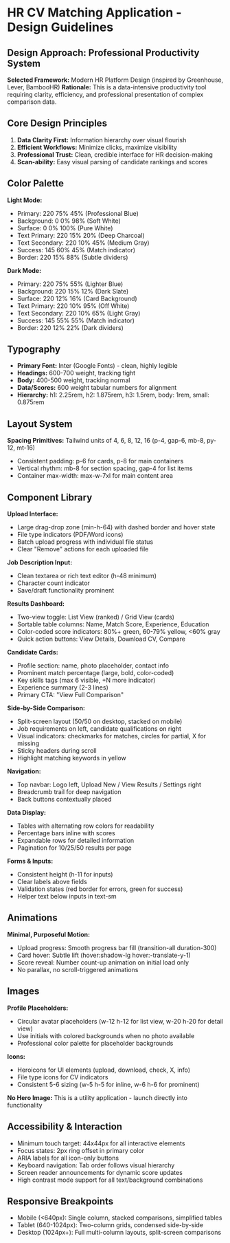 # HR CV Matching Application - Design Guidelines

## Design Approach: Professional Productivity System
**Selected Framework:** Modern HR Platform Design (inspired by Greenhouse, Lever, BambooHR)
**Rationale:** This is a data-intensive productivity tool requiring clarity, efficiency, and professional presentation of complex comparison data.

## Core Design Principles
1. **Data Clarity First:** Information hierarchy over visual flourish
2. **Efficient Workflows:** Minimize clicks, maximize visibility
3. **Professional Trust:** Clean, credible interface for HR decision-making
4. **Scan-ability:** Easy visual parsing of candidate rankings and scores

## Color Palette

**Light Mode:**
- Primary: 220 75% 45% (Professional Blue)
- Background: 0 0% 98% (Soft White)
- Surface: 0 0% 100% (Pure White)
- Text Primary: 220 15% 20% (Deep Charcoal)
- Text Secondary: 220 10% 45% (Medium Gray)
- Success: 145 60% 45% (Match indicator)
- Border: 220 15% 88% (Subtle dividers)

**Dark Mode:**
- Primary: 220 75% 55% (Lighter Blue)
- Background: 220 15% 12% (Dark Slate)
- Surface: 220 12% 16% (Card Background)
- Text Primary: 220 10% 95% (Off White)
- Text Secondary: 220 10% 65% (Light Gray)
- Success: 145 55% 55% (Match indicator)
- Border: 220 12% 22% (Dark dividers)

## Typography
- **Primary Font:** Inter (Google Fonts) - clean, highly legible
- **Headings:** 600-700 weight, tracking tight
- **Body:** 400-500 weight, tracking normal
- **Data/Scores:** 600 weight tabular numbers for alignment
- **Hierarchy:** h1: 2.25rem, h2: 1.875rem, h3: 1.5rem, body: 1rem, small: 0.875rem

## Layout System
**Spacing Primitives:** Tailwind units of 4, 6, 8, 12, 16 (p-4, gap-6, mb-8, py-12, mt-16)
- Consistent padding: p-6 for cards, p-8 for main containers
- Vertical rhythm: mb-8 for section spacing, gap-4 for list items
- Container max-width: max-w-7xl for main content area

## Component Library

**Upload Interface:**
- Large drag-drop zone (min-h-64) with dashed border and hover state
- File type indicators (PDF/Word icons)
- Batch upload progress with individual file status
- Clear "Remove" actions for each uploaded file

**Job Description Input:**
- Clean textarea or rich text editor (h-48 minimum)
- Character count indicator
- Save/draft functionality prominent

**Results Dashboard:**
- Two-view toggle: List View (ranked) / Grid View (cards)
- Sortable table columns: Name, Match Score, Experience, Education
- Color-coded score indicators: 80%+ green, 60-79% yellow, <60% gray
- Quick action buttons: View Details, Download CV, Compare

**Candidate Cards:**
- Profile section: name, photo placeholder, contact info
- Prominent match percentage (large, bold, color-coded)
- Key skills tags (max 6 visible, +N more indicator)
- Experience summary (2-3 lines)
- Primary CTA: "View Full Comparison"

**Side-by-Side Comparison:**
- Split-screen layout (50/50 on desktop, stacked on mobile)
- Job requirements on left, candidate qualifications on right
- Visual indicators: checkmarks for matches, circles for partial, X for missing
- Sticky headers during scroll
- Highlight matching keywords in yellow

**Navigation:**
- Top navbar: Logo left, Upload New / View Results / Settings right
- Breadcrumb trail for deep navigation
- Back buttons contextually placed

**Data Display:**
- Tables with alternating row colors for readability
- Percentage bars inline with scores
- Expandable rows for detailed information
- Pagination for 10/25/50 results per page

**Forms & Inputs:**
- Consistent height (h-11 for inputs)
- Clear labels above fields
- Validation states (red border for errors, green for success)
- Helper text below inputs in text-sm

## Animations
**Minimal, Purposeful Motion:**
- Upload progress: Smooth progress bar fill (transition-all duration-300)
- Card hover: Subtle lift (hover:shadow-lg hover:-translate-y-1)
- Score reveal: Number count-up animation on initial load only
- No parallax, no scroll-triggered animations

## Images
**Profile Placeholders:**
- Circular avatar placeholders (w-12 h-12 for list view, w-20 h-20 for detail view)
- Use initials with colored backgrounds when no photo available
- Professional color palette for placeholder backgrounds

**Icons:**
- Heroicons for UI elements (upload, download, check, X, info)
- File type icons for CV indicators
- Consistent 5-6 sizing (w-5 h-5 for inline, w-6 h-6 for prominent)

**No Hero Image:** This is a utility application - launch directly into functionality

## Accessibility & Interaction
- Minimum touch target: 44x44px for all interactive elements
- Focus states: 2px ring offset in primary color
- ARIA labels for all icon-only buttons
- Keyboard navigation: Tab order follows visual hierarchy
- Screen reader announcements for dynamic score updates
- High contrast mode support for all text/background combinations

## Responsive Breakpoints
- Mobile (<640px): Single column, stacked comparisons, simplified tables
- Tablet (640-1024px): Two-column grids, condensed side-by-side
- Desktop (1024px+): Full multi-column layouts, split-screen comparisons